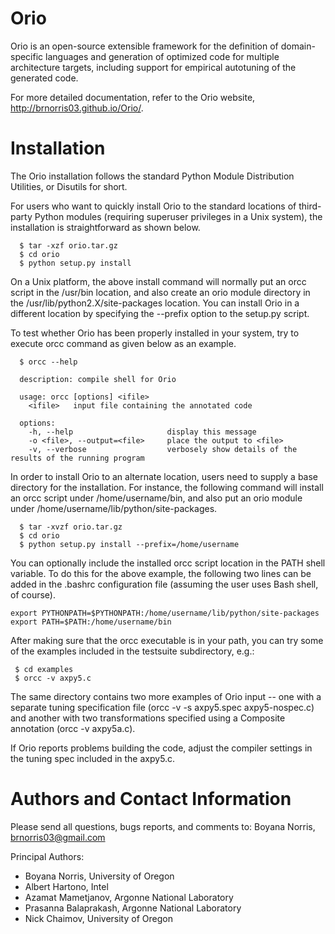 Orio
====

Orio is an open-source extensible framework for the definition of domain-specific languages and generation of optimized code for multiple architecture targets, including support for empirical autotuning of the generated code.

For more detailed documentation, refer to the Orio website, http://brnorris03.github.io/Orio/.

Installation
========

The Orio installation follows the standard Python Module Distribution
Utilities, or Disutils for short.

For users who want to quickly install Orio to the standard locations
of third-party Python modules (requiring superuser privileges in a
Unix system), the installation is straightforward as shown below.

```
  $ tar -xzf orio.tar.gz
  $ cd orio
  $ python setup.py install
```

On a Unix platform, the above install command will normally put an
orcc script in the /usr/bin location, and also create an orio module
directory in the /usr/lib/python2.X/site-packages location. You can install
Orio in a different location by specifying the --prefix option to the setup.py 
script.

To test whether Orio has been properly installed in your system, try
to execute orcc command as given below as an example.

```
  $ orcc --help

  description: compile shell for Orio

  usage: orcc [options] <ifile>
    <ifile>   input file containing the annotated code

  options:
    -h, --help                     display this message
    -o <file>, --output=<file>     place the output to <file>
    -v, --verbose                  verbosely show details of the results of the running program
```

In order to install Orio to an alternate location, users need to
supply a base directory for the installation. For instance, the
following command will install an orcc script under
/home/username/bin, and also put an orio module under
/home/username/lib/python/site-packages.

```
  $ tar -xvzf orio.tar.gz
  $ cd orio
  $ python setup.py install --prefix=/home/username
```

You can optionally include the installed orcc script location in the PATH
shell variable. 
To do this for the above example, the following two
lines can be added in the .bashrc configuration file (assuming the
user uses Bash shell, of course).

```
export PYTHONPATH=$PYTHONPATH:/home/username/lib/python/site-packages
export PATH=$PATH:/home/username/bin
```

After making sure that the orcc executable is in your path, you can 
try some of the examples included in the testsuite subdirectory, e.g.:

```
 $ cd examples
 $ orcc -v axpy5.c
```

The same directory contains two more examples of Orio input -- one with a 
separate tuning specification file (orcc -v -s axpy5.spec axpy5-nospec.c) and
another with two transformations specified using a Composite annotation
(orcc -v axpy5a.c).

If Orio reports problems building the code, adjust the compiler settings in 
the tuning spec included in the axpy5.c.

Authors and Contact Information
=========================

  Please send all questions, bugs reports, and comments to:
    Boyana Norris, brnorris03@gmail.com
    
 Principal Authors:
 
 * Boyana Norris, University of Oregon
 * Albert Hartono, Intel 
 * Azamat Mametjanov, Argonne National Laboratory
 * Prasanna Balaprakash, Argonne National Laboratory
 * Nick Chaimov, University of Oregon
